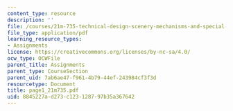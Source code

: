 ```yaml
---
content_type: resource
description: ''
file: /courses/21m-735-technical-design-scenery-mechanisms-and-special-effects-spring-2004/8845227ad273c123128797b35a367642_page1_21m735.pdf
file_type: application/pdf
learning_resource_types:
- Assignments
license: https://creativecommons.org/licenses/by-nc-sa/4.0/
ocw_type: OCWFile
parent_title: Assignments
parent_type: CourseSection
parent_uid: 7ab6ae47-f961-4b79-44ef-243984cf3f3d
resourcetype: Document
title: page1_21m735.pdf
uid: 8845227a-d273-c123-1287-97b35a367642
---
```

